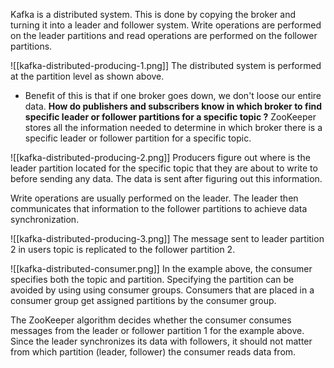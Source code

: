 Kafka is a distributed system. This is done by copying the broker and turning it into a leader and follower system. Write operations are performed on the leader partitions and read operations are performed on the follower partitions.

![[kafka-distributed-producing-1.png]]
The distributed system is performed at the partition level as shown above.
* Benefit of this is that if one broker goes down, we don't loose our entire data.
**How do publishers and subscribers know in which broker to find specific leader or follower partitions for a specific topic ?**
ZooKeeper stores all the information needed to determine in which broker there is a specific leader or follower partition for a specific topic.


![[kafka-distributed-producing-2.png]]
Producers figure out where is the leader partition located for the specific topic that they are about to write to before sending any data. The data is sent after figuring out this information. 

Write operations are usually performed on the leader. The leader then communicates that information to the follower partitions to achieve data synchronization.

![[kafka-distributed-producing-3.png]]
The message sent to leader partition 2 in users topic is replicated to the follower partition 2.

![[kafka-distributed-consumer.png]]
In the example above, the consumer specifies both the topic and partition. Specifying the partition can be avoided by using using consumer groups. Consumers that are placed in a consumer group get assigned partitions by the consumer group.

The ZooKeeper algorithm decides whether the consumer consumes messages from the leader or follower partition 1 for the example above. Since the leader synchronizes its data with followers, it should not matter from which partition (leader, follower) the consumer reads data from.